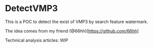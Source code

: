 # DetectVMP3

This is a POC to detect the exist of VMP3 by search feature watermark.

The idea comes from my friend (@66hh)[https://github.com/66hh]

Technical analysis articles: WIP
